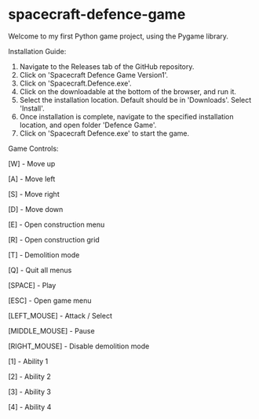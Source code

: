 # spacecraft-defence-game
Welcome to my first Python game project, using the Pygame library.

Installation Guide:
1. Navigate to the Releases tab of the GitHub repository.
2. Click on 'Spacecraft Defence Game Version1'.
3. Click on 'Spacecraft.Defence.exe'.
4. Click on the downloadable at the bottom of the browser, and run it.
5. Select the installation location. Default should be in 'Downloads'. Select 'Install'.
6. Once installation is complete, navigate to the specified installation location, and open folder 'Defence Game'.
7. Click on 'Spacecraft Defence.exe' to start the game.

Game Controls:

[W] - Move up

[A] - Move left

[S] - Move right

[D] - Move down

[E] - Open construction menu

[R] - Open construction grid

[T] - Demolition mode

[Q] - Quit all menus

[SPACE] - Play

[ESC] - Open game menu

[LEFT_MOUSE] - Attack / Select

[MIDDLE_MOUSE] - Pause

[RIGHT_MOUSE] - Disable demolition mode

[1] - Ability 1

[2] - Ability 2

[3] - Ability 3

[4] - Ability 4

